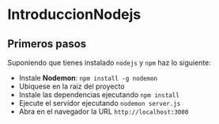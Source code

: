 # IntroduccionNodejs
## Primeros pasos
Suponiendo que tienes instalado `nodejs` y `npm` haz lo siguiente:
* Instale **Nodemon**: `npm install -g nodemon`
* Ubiquese en la raiz del proyecto
* Instale las dependencias ejecutando `npm install`
* Ejecute el servidor ejecutando `nodemon server.js`
* Abra en el navegador la URL `http://localhost:3000`
